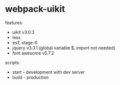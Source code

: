 # webpack-uikit

features:
- uikit v3.0.3
- less
- es7, stage-0
- jquery v3.3.1 (global variable $, import not needed)
- font awesome v5.7.2

scripts:
- start - development with dev server
- build - production
